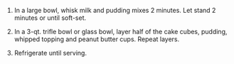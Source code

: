 1. In a large bowl, whisk milk and pudding mixes 2 minutes. Let stand 2 minutes or until soft-set. 

2. In a 3-qt. trifle bowl or glass bowl, layer half of the cake cubes, pudding, whipped topping and peanut butter cups. Repeat layers. 

3. Refrigerate until serving.